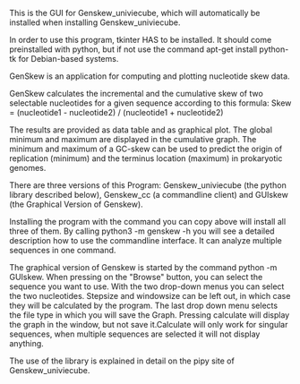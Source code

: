 This is the GUI for Genskew_univiecube, which will automatically be installed when installing Genskew_univiecube.

In order to use this program, tkinter HAS to be installed. It should come preinstalled with python, but if not use the command apt-get install python-tk for Debian-based systems.

GenSkew is an application for computing and plotting nucleotide skew data.

GenSkew calculates the incremental and the cumulative skew of two selectable nucleotides for a given sequence according to this formula:
Skew = (nucleotide1 - nucleotide2) / (nucleotide1 + nucleotide2)

The results are provided as data table and as graphical plot. The global minimum and maximum are displayed in the cumulative graph. The minimum and maximum of a GC-skew can be used to predict the origin of replication (minimum) and the terminus location (maximum) in prokaryotic genomes.

There are three versions of this Program: Genskew_univiecube (the python library described below), Genskew_cc (a commandline client) and GUIskew (the Graphical Version of Genskew). 

Installing the program with the command you can copy above will install all three of them. By calling python3 -m genskew -h you will see a detailed description how to use the commandline interface. It can analyze multiple sequences in one command.

The graphical version of Genskew is started by the command python -m GUIskew. When pressing on the "Browse" button, you can select the sequence you want to use. With the two drop-down menus you can select the two nucleotides. Stepsize and windowsize can be left out, in which case they will be calculated by the program. The last drop down menu selects the file type in which you will save the Graph. Pressing calculate will display the graph in the window, but not save it.Calculate will only work for singular sequences, when multiple sequences are selected it will not display anything.

The use of the library is explained in detail on the pipy site of Genskew_univiecube.

